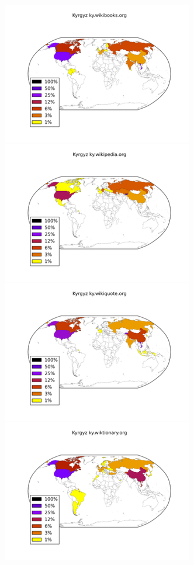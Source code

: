 ![](images/Kyrgyz-ky.wikibooks.org.png)
![](images/Kyrgyz-ky.wikipedia.org.png)
![](images/Kyrgyz-ky.wikiquote.org.png)
![](images/Kyrgyz-ky.wiktionary.org.png)
